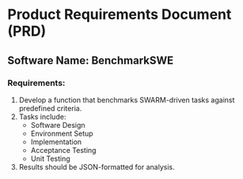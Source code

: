 # Product Requirements Document (PRD)
## Software Name: BenchmarkSWE
### Requirements:
1. Develop a function that benchmarks SWARM-driven tasks against predefined criteria.
2. Tasks include:
   - Software Design
   - Environment Setup
   - Implementation
   - Acceptance Testing
   - Unit Testing
3. Results should be JSON-formatted for analysis.
